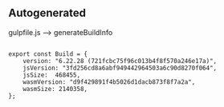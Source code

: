 



Autogenerated
-------------








gulpfile.js --> generateBuildInfo


  

```

export const Build = {
    version: "6.22.28 (721fcbc75f96c013b4f8f570a246e17a)",
    jsVersion: "3fd256cd8a6abf949442964503a6c90d8270f064",
    jsSize:  468455,
    wasmVersion: "d9f429891f4b5026d1dacb873f8f7a2a",
    wasmSize: 2140358,
};


```




